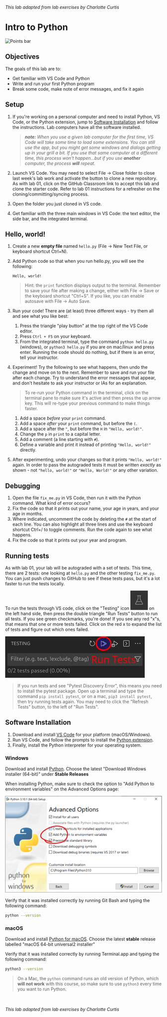*This lab adapted from lab exercises by Charlotte Curtis*

# Intro to Python
![Points bar](../../blob/badges/.github/badges/points-bar.svg)

## Objectives
The goals of this lab are to:
- Get familiar with VS Code and Python
- Write and run your first Python program
- Break some code, make note of error messages, and fix it again

## Setup
1. If you're working on a personal computer and need to install Python, VS Code, or the Python extension, jump to [Software Installation](#software-installation) and follow the instructions. Lab computers have all the software installed.

    > _**note:** When you use a given lab computer for the first time, VS Code will take some time to load some extensions. You can still use the app, but you might get some windows and dialogs getting up in your grill a bit. If you use that same computer at a different time, this process won't happen...but if you use **another** computer, the process **will** repeat._

2. Launch VS Code. You may need to select File -> Close folder to close last week's lab work and activate the button to clone a new repository. As with lab 01, click on the GitHub Classroom link to accept this lab and clone the starter code. Refer to lab 01 instructions for a refresher on the cloning/committing/syncing process.
3. Open the folder you just cloned in VS code. 
4. Get familiar with the three main windows in VS Code: the text editor, the side bar, and the integrated terminal.

## Hello, world!
1. Create a new **empty file** named `hello.py` (File -> New Text File, or keyboard shortcut Ctrl+N).
2. Add Python code so that when you run hello.py, you will see the following:
    ```plaintext
    Hello, world!
    ```
    > Hint: the `print` function displays output to the terminal.
    Remember to save your file after making a change, either with File -> Save or the keyboard shortcut "Ctrl+S". If you like, you can enable autosave with File -> Auto Save.
3. Run your code! There are (at least) three different ways - try them all and see what you like best:
   1. Press the triangle "play button" at the top right of the VS Code editor.
   2. Press `Ctrl + F5` on your keyboard.
   3. From the integrated terminal, type the command `python hello.py` (windows), or `python3 hello.py` if you are on mac/linux and press enter.
    Running the code should do nothing, but if there is an error, tell your instructor.
4. Experiment! Try the following to see what happens, then undo the change and move on to the next. Remember to save and run your file after each change. Try to understand the error messages that appear, and don't hesitate to ask your instructor or IAs for an explanation.
   
   > To re-run your Python command in the terminal, click on the terminal pane to make sure it's active and then press the up arrow key. This will re-type your previous command to make things faster.
   1. Add a space *before* your `print` command.
   2. Add a space *after* your `print` command, but before the `(`.
   3. Add a space after the `"`, but before the `H` in `"Hello, world!"`.
   4. Change the `p` in `print` to a capital letter.
   5. Add a comment (a line starting with `#`).
   6. Define a variable and print it instead of printing `"Hello, world!"` directly.

5. After experimenting, undo your changes so that it prints `"Hello, world!"` again. In order to pass the autograded tests it must be written *exactly* as shown - not `"hello, world!"` or `"Hello, World!"` or any other variation.

## Debugging
1. Open the file `fix_me.py` in VS Code, then run it with the Python command. What kind of error occurs?
2. Fix the code so that it prints out your name, your age in years, and your age in months.
3. Where indicated, uncomment the code by deleting the `#` at the start of each line. You can also highlight all three lines and use the keyboard shortcut Ctrl+/ to toggle comments. Run the code again to see what happens.
4. Fix the code so that it prints out your year and program.

## Running tests
As with lab 01, your lab will be autograded with a set of tests. This time, there are 2 tests: one looking at `hello.py` and the other testing `fix_me.py`. You can just push changes to GitHub to see if these tests pass, but it's a lot faster to run the tests locally.

To run the tests through VS code, click on the "Testing" icon ![testing](images/02-testing.png) on the left hand side, then press the double triangle "Run Tests" button to run all tests. If you see green checkmarks, you're done! If you see any red "x"s, that means that one or more tests failed. Click on the red x to expand the list of tests and figure out which ones failed.

![run-tests](images/testing_buttons.png)

> If you run tests and see "Pytest Discovery Error", this means you need to install the pytest package. Open up a terminal and type the command `pip install pytest`, or on a mac, `pip3 install pytest`, then try running tests again. You may need to click the "Refresh Tests" button, to the left of "Run Tests".


## Software Installation
1. Download and install [VS Code](https://code.visualstudio.com/) for your platform (macOS/Windows).
2. Run VS Code, and follow the prompts to install the [Python extension](https://marketplace.visualstudio.com/items?itemName=ms-python.python).
3. Finally, install the Python interpreter for your operating system.
### Windows
Download and install [Python](https://www.python.org/downloads/windows/). Choose the latest "Download Windows installer (64-bit)" under **Stable Releases**

When installing Python, make sure to check the option to "Add Python to environment variables" on the Advanced Options page:

![python-install](images/02-python-path.png)

Verify that it was installed correctly by running Git Bash and typing the following command:

```bash
python --version
```

### macOS
Download and install [Python for macOS](https://www.python.org/downloads/macos/). Choose the latest **stable** release labelled "macOS 64-bit universal2 installer"

Verify that it was installed correctly by running Terminal.app and typing the following command:

```bash
python3 --version
```

>On a Mac, the `python` command runs an old version of Python, which **will not work** with this course, so make sure to use `python3` every time you want to run Python.


<br><br>
*This lab adapted from lab exercises by Charlotte Curtis*
